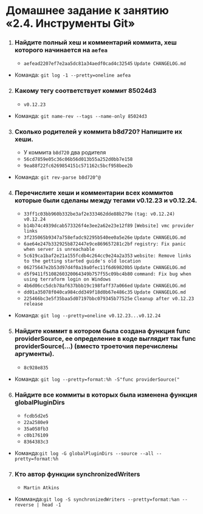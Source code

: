 # Домашнее задание к занятию «2.4. Инструменты Git»

1. ### Найдите полный хеш и комментарий коммита, хеш которого начинается на `aefea`
   - `aefead2207ef7e2aa5dc81a34aedf0cad4c32545` `Update CHANGELOG.md` 
- Команда: `git log -1 --pretty=oneline aefea`
 
2. ### Какому тегу соответствует коммит 85024d3
   - `v0.12.23`
- Команда: `git name-rev --tags --name-only 85024d3`
 
3. ### Сколько родителей у коммита b8d720? Напишите их хеши.
   - У коммита `b8d720` два родителя
   - `56cd7859e05c36c06b56d013b55a252d0bb7e158`
   - `9ea88f22fc6269854151c571162c5bcf958bee2b`
- Команда: `git rev-parse b8d720^@`
 
4. ### Перечислите хеши и комментарии всех коммитов которые были сделаны между тегами v0.12.23 и v0.12.24.

   - `33ff1c03bb960b332be3af2e333462dde88b279e` `(tag: v0.12.24) v0.12.24`
   - `b14b74c4939dcab573326f4e3ee2a62e23e12f89` `[Website] vmc provider links`
   - `3f235065b9347a758efadc92295b540ee0a5e26e` `Update CHANGELOG.md`
   - `6ae64e247b332925b872447e9ce869657281c2bf` `registry: Fix panic when server is unreachable`
   - `5c619ca1baf2e21a155fcdb4c264cc9e24a2a353` `website: Remove links to the getting started guide's old location`
   - `06275647e2b53d97d4f0a19a0fec11f6d69820b5` `Update CHANGELOG.md`
   - `d5f9411f5108260320064349b757f55c09bc4b80` `command: Fix bug when using terraform login on Windows`
   - `4b6d06cc5dcb78af637bbb19c198faff37a066ed` `Update CHANGELOG.md`
   - `dd01a35078f040ca984cdd349f18d0b67e486c35` `Update CHANGELOG.md`
   - `225466bc3e5f35baa5d07197bbc079345b77525e` `Cleanup after v0.12.23 release`

- Команда: `git log --pretty=oneline v0.12.23...v0.12.24`

5. ### Найдите коммит в котором была создана функция func providerSource, ее определение в коде выглядит так func providerSource(...) (вместо троеточия перечислены аргументы).

   - `8c928e835`
- Команда: `git log --pretty=format:%h -S"func providerSource("`
 
6. ### Найдите все коммиты в которых была изменена функция globalPluginDirs
   - `fcdb5d2e5`
   - `22a2580e9`
   - `35a058fb3`
   - `c0b176109`
   - `8364383c3`
- Команда:`git log -G globalPluginDirs --source --all --pretty=format:%h`

7. ### Кто автор функции synchronizedWriters
   - `Martin Atkins`
- Комманда:`git log -S synchronizedWriters --pretty=format:%an --reverse | head -1`
